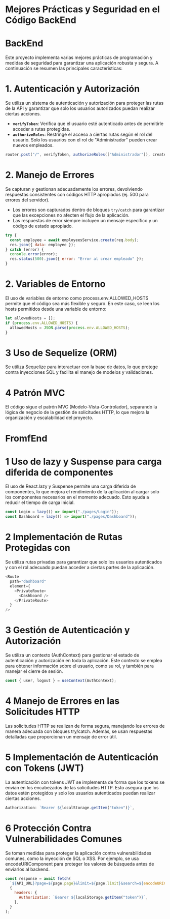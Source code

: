 # Mejores Prácticas y Seguridad en el Código BackEnd

# BackEnd

Este proyecto implementa varias mejores prácticas de programación y medidas de seguridad para garantizar una aplicación robusta y segura. A continuación se resumen las principales características:

# 1. Autenticación y Autorización

Se utiliza un sistema de autenticación y autorización para proteger las rutas de la API y garantizar que solo los usuarios autorizados puedan realizar ciertas acciones.

- **`verifyToken`**: Verifica que el usuario esté autenticado antes de permitirle acceder a rutas protegidas.
- **`authorizeRoles`**: Restringe el acceso a ciertas rutas según el rol del usuario. Solo los usuarios con el rol de "Administrador" pueden crear nuevos empleados.

```javascript
router.post("/", verifyToken, authorizeRoles(["Administrador"]), create);
```

# 2. Manejo de Errores

Se capturan y gestionan adecuadamente los errores, devolviendo respuestas consistentes con códigos HTTP apropiados (ej. 500 para errores del servidor).

- Los errores son capturados dentro de bloques `try/catch` para garantizar que las excepciones no afecten el flujo de la aplicación.
- Las respuestas de error siempre incluyen un mensaje específico y un código de estado apropiado.

```javascript
try {
  const employee = await employeesService.create(req.body);
  res.json({ data: employee });
} catch (error) {
  console.error(error);
  res.status(500).json({ error: "Error al crear empleado" });
}
```
# 2. Variables de Entorno

El uso de variables de entorno como process.env.ALLOWED_HOSTS permite que el código sea más flexible y seguro. En este caso, se leen los hosts permitidos desde una variable de entorno:

```javascript
let allowedHosts = [];
if (process.env.ALLOWED_HOSTS) {
  allowedHosts = JSON.parse(process.env.ALLOWED_HOSTS);
}
```
#  3 Uso de Sequelize (ORM)

Se utiliza Sequelize para interactuar con la base de datos, lo que protege contra inyecciones SQL y facilita el manejo de modelos y validaciones.

#  4 Patrón MVC

El código sigue el patrón MVC (Modelo-Vista-Controlador), separando la lógica de negocio de la gestión de solicitudes HTTP, lo que mejora la organización y escalabilidad del proyecto.

# FromfEnd

# 1 Uso de lazy y Suspense para carga diferida de componentes

El uso de React.lazy y Suspense permite una carga diferida de componentes, lo que mejora el rendimiento de la aplicación al cargar solo los componentes necesarios en el momento adecuado. Esto ayuda a reducir el tiempo de carga inicial.

```javascript
const Login = lazy(() => import("./pages/Login"));
const Dashboard = lazy(() => import("./pages/Dashboard"));
```

# 2 Implementación de Rutas Protegidas con

Se utiliza rutas privadas para garantizar que solo los usuarios autenticados y con el rol adecuado puedan acceder a ciertas partes de la aplicación.

```javascript
<Route
  path="dashboard"
  element={
    <PrivateRoute>
      <Dashboard />
    </PrivateRoute>
  }
/>
```

# 3 Gestión de Autenticación y Autorización

Se utiliza un contexto (AuthContext) para gestionar el estado de autenticación y autorización en toda la aplicación. Este contexto se emplea para obtener información sobre el usuario, como su rol, y también para manejar el cierre de sesión.

```javascript
const { user, logout } = useContext(AuthContext);
```

# 4 Manejo de Errores en las Solicitudes HTTP

Las solicitudes HTTP se realizan de forma segura, manejando los errores de manera adecuada con bloques try/catch. Además, se usan respuestas detalladas que proporcionan un mensaje de error útil.

# 5 Implementación de Autenticación con Tokens (JWT)

La autenticación con tokens JWT se implementa de forma que los tokens se envían en los encabezados de las solicitudes HTTP. Esto asegura que los datos estén protegidos y solo los usuarios autenticados puedan realizar ciertas acciones.

```javascript
Authorization: `Bearer ${localStorage.getItem("token")}`,
```

# 6 Protección Contra Vulnerabilidades Comunes

Se toman medidas para proteger la aplicación contra vulnerabilidades comunes, como la inyección de SQL o XSS. Por ejemplo, se usa encodeURIComponent para proteger los valores de búsqueda antes de enviarlos al backend.

```javascript
const response = await fetch(
  `${API_URL}?page=${page.page}&limit=${page.limit}&search=${encodeURIComponent(page.search)}`,
  {
    headers: {
      Authorization: `Bearer ${localStorage.getItem("token")}`,
    },
  }
);
```

